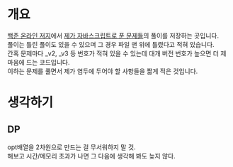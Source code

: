 # 개요
[백준 온라인 저지](https://www.acmicpc.net/)에서 [제가 자바스크립트로 푼 문제들](https://www.acmicpc.net/user/twicedtna)의 풀이를 저장하는 곳입니다.    
풀이는 틀린 풀이도 있을 수 있으며 그 경우 파일 맨 위에 틀렸다고 적혀 있습니다.    
간혹 문제마다 _v2, _v3 등 번호가 적혀 있을 수 있는데 대개 버전 번호가 높으면 더 제 마음에 드는 코드입니다.    
이하는 문제를 풀면서 제가 염두에 두어야 할 사항들을 짧게 적은 것입니다.   


# 생각하기
## DP
opt배열을 2차원으로 만드는 걸 무서워하지 말 것.    
해보고 시간/메모리 초과가 나면 그 다음에 생각해 봐도 늦지 않다.